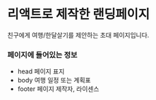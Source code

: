 # 리액트로 제작한 랜딩페이지 
친구에게 여행/한달살기를 제안하는 초대 페이지입니다.   
   
### 페이지에 들어있는 정보
- head 페이지 표지   
- body 여행 일정 또는 계획표   
- footer 페이지 제작자, 라이센스   

